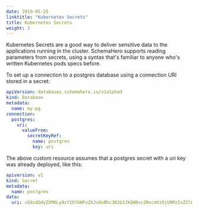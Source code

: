```yaml
---
date: 2019-05-25
linktitle: "Kubernetes Secrets"
title: Kubernetes Secrets
weight: 3
---
```


Kubernetes Secrets are a good way to deliver sensitive data to the applications running in the cluster. SchemaHero supports reading parameters from secrets, using a syntax that's familiar to anyone who's written Kubernetes pods specs before.

To set up a connection to a postgres database using a connection URI stored in a secret:

```yaml
apiVersion: databases.schemahero.io/v1alpha3
kind: Database
metadata:
  name: my-pg
connection:
  postgres:
    uri:
      valueFrom:
        secretKeyRef:
          name: postgres
          key: uri
```

The above custom resource assumes that a postgres secret with a uri key was already deployed, like this:

```yaml
apiversion: v1
kind: Secret
metadata:
  name: postgres
data:
  uri: cG9zdGdyZXM6Ly9zY2hlbWFoZXJvOnBhc3N3b3JkQHBvc3RncmVzOjU0MzIvZ2l0aHVi
```
